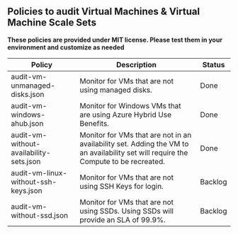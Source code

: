 ## Policies to audit Virtual Machines & Virtual Machine Scale Sets

**These policies are provided under MIT license.  Please test them in your environment and customize as needed**

| Policy        | Description           | Status  |
| ------------- |-------------| -----  |
| audit-vm-unmanaged-disks.json | Monitor for VMs that are not using managed disks. | Done |
| audit-vm-windows-ahub.json | Monitor for Windows VMs that are using Azure Hybrid Use Benefits. | Done |
| audit-vm-without-availability-sets.json | Monitor for VMs that are not in an availability set.  Adding the VM to an availability set will require the Compute to be recreated. | Done |
| audit-vm-linux-without-ssh-keys.json | Monitor for VMs that are not using SSH Keys for login. | Backlog |
| audit-vm-without-ssd.json | Monitor for VMs that are not using SSDs.  Using SSDs will provide an SLA of 99.9%. | Backlog |
